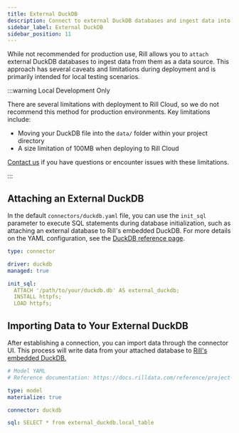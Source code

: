 ```yaml
---
title: External DuckDB 
description: Connect to external DuckDB databases and ingest data into Rill
sidebar_label: External DuckDB 
sidebar_position: 11
---
```


<!-- WARNING: There are links to this page in source code. If you move it, find and replace the links and consider adding a redirect in docusaurus.config.js. -->

While not recommended for production use, Rill allows you to `attach` external DuckDB databases to ingest data from them as a data source. This approach has several caveats and limitations during deployment and is primarily intended for local testing scenarios.

:::warning Local Development Only

There are several limitations with deployment to Rill Cloud, so we do not recommend this method for production environments. Key limitations include:

- Moving your DuckDB file into the `data/` folder within your project directory
- A size limitation of 100MB when deploying to Rill Cloud

[Contact us](/contact) if you have questions or encounter issues with these limitations.

:::

## Attaching an External DuckDB

In the default `connectors/duckdb.yaml` file, you can use the `init_sql` parameter to execute SQL statements during database initialization, such as attaching an external database to Rill's embedded DuckDB. For more details on the YAML configuration, see the [DuckDB reference page](/reference/project-files/connectors#duckdb).

```yaml
type: connector

driver: duckdb
managed: true

init_sql: 
  ATTACH '/path/to/your/duckdb.db' AS external_duckdb;
  INSTALL httpfs;
  LOAD httpfs;
```

## Importing Data to Your External DuckDB

After establishing a connection, you can import data through the connector UI. This process will write data from your attached database to [Rill's embedded DuckDB.](/connect/olap/duckdb#rill-managed-duckdb)

```yaml
# Model YAML
# Reference documentation: https://docs.rilldata.com/reference/project-files/models

type: model
materialize: true

connector: duckdb

sql: SELECT * from external_duckdb.local_table
```
